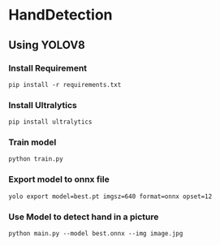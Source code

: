 # HandDetection
 ## Using YOLOV8
 ### Install Requirement
 ```
 pip install -r requirements.txt
 ```
### Install Ultralytics
```
pip install ultralytics
```
### Train model
```
python train.py
```
### Export model to onnx file
```
yolo export model=best.pt imgsz=640 format=onnx opset=12
```
### Use Model to detect hand in a picture
```
python main.py --model best.onnx --img image.jpg
```

